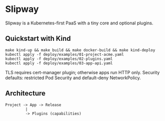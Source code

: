 # Slipway

Slipway is a Kubernetes-first PaaS with a tiny core and optional plugins.

## Quickstart with Kind

```
make kind-up && make build && make docker-build && make kind-deploy
kubectl apply -f deploy/examples/01-project-acme.yaml
kubectl apply -f deploy/examples/02-plugins.yaml
kubectl apply -f deploy/examples/03-app-api.yaml
```

TLS requires cert-manager plugin; otherwise apps run HTTP only.
Security defaults: restricted Pod Security and default-deny NetworkPolicy.

## Architecture

```
Project -> App -> Release
         |            
         -> Plugins (capabilities)
```

